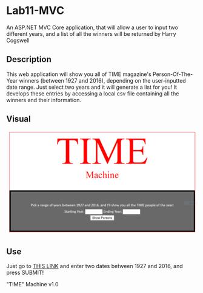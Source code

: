 # Lab11-MVC
An ASP.NET MVC Core application, that will allow a user to input two different years, and a list of all the winners will be returned
by Harry Cogswell

## Description

This web application will show you all of TIME magazine's Person-Of-The-Year winners (between 1927 and 2016), depending on the user-inputted date range. Just select two years and it will generate a list for you! It develops these entries by accessing a local csv file containing all the winners and their information.

## Visual

![Image 1](assets/Visual.png)

## Use

Just go to [THIS LINK](google.com) and enter two dates between 1927 and 2016, and press SUBMIT!

"TIME" Machine v1.0

